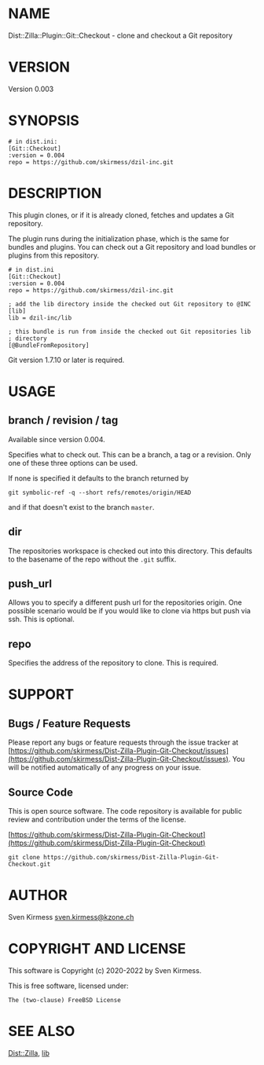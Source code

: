 # NAME

Dist::Zilla::Plugin::Git::Checkout - clone and checkout a Git repository

# VERSION

Version 0.003

# SYNOPSIS

    # in dist.ini:
    [Git::Checkout]
    :version = 0.004
    repo = https://github.com/skirmess/dzil-inc.git

# DESCRIPTION

This plugin clones, or if it is already cloned, fetches and updates a Git
repository.

The plugin runs during the initialization phase, which is the same for
bundles and plugins. You can check out a Git repository and load bundles
or plugins from this repository.

    # in dist.ini
    [Git::Checkout]
    :version = 0.004
    repo = https://github.com/skirmess/dzil-inc.git

    ; add the lib directory inside the checked out Git repository to @INC
    [lib]
    lib = dzil-inc/lib

    ; this bundle is run from inside the checked out Git repositories lib
    ; directory
    [@BundleFromRepository]

Git version 1.7.10 or later is required.

# USAGE

## branch / revision / tag

Available since version 0.004.

Specifies what to check out. This can be a branch, a tag or a revision.
Only one of these three options can be used.

If none is specified it defaults to the branch returned by

    git symbolic-ref -q --short refs/remotes/origin/HEAD

and if that doesn't exist to the branch `master`.

## dir

The repositories workspace is checked out into this directory. This defaults
to the basename of the repo without the `.git` suffix.

## push\_url

Allows you to specify a different push url for the repositories origin. One
possible scenario would be if you would like to clone via https but push via
ssh. This is optional.

## repo

Specifies the address of the repository to clone. This is required.

# SUPPORT

## Bugs / Feature Requests

Please report any bugs or feature requests through the issue tracker
at [https://github.com/skirmess/Dist-Zilla-Plugin-Git-Checkout/issues](https://github.com/skirmess/Dist-Zilla-Plugin-Git-Checkout/issues).
You will be notified automatically of any progress on your issue.

## Source Code

This is open source software. The code repository is available for
public review and contribution under the terms of the license.

[https://github.com/skirmess/Dist-Zilla-Plugin-Git-Checkout](https://github.com/skirmess/Dist-Zilla-Plugin-Git-Checkout)

    git clone https://github.com/skirmess/Dist-Zilla-Plugin-Git-Checkout.git

# AUTHOR

Sven Kirmess <sven.kirmess@kzone.ch>

# COPYRIGHT AND LICENSE

This software is Copyright (c) 2020-2022 by Sven Kirmess.

This is free software, licensed under:

    The (two-clause) FreeBSD License

# SEE ALSO

[Dist::Zilla](https://metacpan.org/pod/Dist%3A%3AZilla), [lib](https://metacpan.org/pod/lib)
